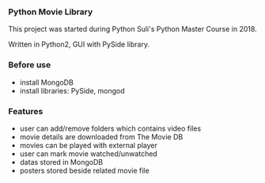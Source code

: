 ### Python Movie Library

This project was started during Python Suli's Python Master Course in 2018.

Written in Python2, GUI with PySide library.

### Before use
- install MongoDB
- install libraries: PySide, mongod

### Features
- user can add/remove folders which contains video files
- movie details are downloaded from The Movie DB
- movies can be played with external player
- user can mark movie watched/unwatched
- datas stored in MongoDB
- posters stored beside related movie file